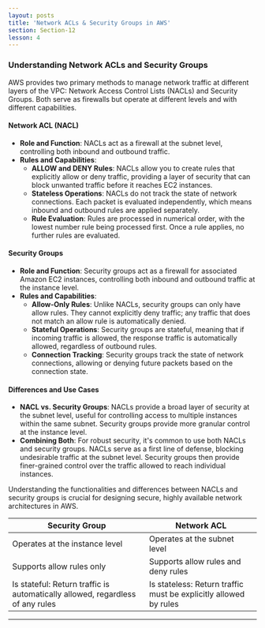 ```yaml
---
layout: posts
title: 'Network ACLs & Security Groups in AWS'
section: Section-12
lesson: 4
---
```


### Understanding Network ACLs and Security Groups

AWS provides two primary methods to manage network traffic at different layers of the VPC: Network Access Control Lists (NACLs) and Security Groups. Both serve as firewalls but operate at different levels and with different capabilities.

<!-- pagebreak -->

#### Network ACL (NACL)

- **Role and Function**: NACLs act as a firewall at the subnet level, controlling both inbound and outbound traffic.
- **Rules and Capabilities**:
  - **ALLOW and DENY Rules**: NACLs allow you to create rules that explicitly allow or deny traffic, providing a layer of security that can block unwanted traffic before it reaches EC2 instances.
  - **Stateless Operations**: NACLs do not track the state of network connections. Each packet is evaluated independently, which means inbound and outbound rules are applied separately.
  - **Rule Evaluation**: Rules are processed in numerical order, with the lowest number rule being processed first. Once a rule applies, no further rules are evaluated.

<!-- pagebreak -->

#### Security Groups

- **Role and Function**: Security groups act as a firewall for associated Amazon EC2 instances, controlling both inbound and outbound traffic at the instance level.
- **Rules and Capabilities**:
  - **Allow-Only Rules**: Unlike NACLs, security groups can only have allow rules. They cannot explicitly deny traffic; any traffic that does not match an allow rule is automatically denied.
  - **Stateful Operations**: Security groups are stateful, meaning that if incoming traffic is allowed, the response traffic is automatically allowed, regardless of outbound rules.
  - **Connection Tracking**: Security groups track the state of network connections, allowing or denying future packets based on the connection state.

<!-- pagebreak -->

#### Differences and Use Cases

- **NACL vs. Security Groups**: NACLs provide a broad layer of security at the subnet level, useful for controlling access to multiple instances within the same subnet. Security groups provide more granular control at the instance level.
- **Combining Both**: For robust security, it's common to use both NACLs and security groups. NACLs serve as a first line of defense, blocking undesirable traffic at the subnet level. Security groups then provide finer-grained control over the traffic allowed to reach individual instances.

Understanding the functionalities and differences between NACLs and security groups is crucial for designing secure, highly available network architectures in AWS.

<!-- pagebreak -->

| **Security Group**                                                            | **Network ACL**                                                  |
| ----------------------------------------------------------------------------- | ---------------------------------------------------------------- |
| Operates at the instance level                                                | Operates at the subnet level                                     |
| Supports allow rules only                                                     | Supports allow rules and deny rules                              |
| Is stateful: Return traffic is automatically allowed, regardless of any rules | Is stateless: Return traffic must be explicitly allowed by rules |

---
